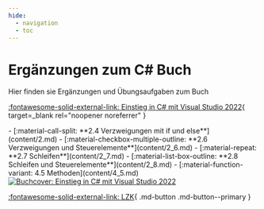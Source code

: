 ```yaml
---
hide:
  - navigation
  - toc
---
```


# Ergänzungen zum C# Buch

<div class="grid" markdown>
<div markdown>
Hier finden sie Ergänzungen und Übungsaufgaben zum Buch

[:fontawesome-solid-external-link: Einstieg in C# mit Visual Studio 2022](https://www.rheinwerk-verlag.de/einstieg-in-c-sharp-mit-visual-studio/?srsltid=AfmBOorY3PU_z9rlIXpotThlPFg9QL1k7HPnit9kBbW1_ycXkUyo_lNr){ target=_blank rel="noopener noreferrer" }

<div class="grid cards fancy" markdown>
<!-- - [:material-cursor-pointer: **1 Einführung**](content/1.md) -->
- [:material-call-split: **2.4 Verzweigungen mit if und else**](content/2.md)
- [:material-checkbox-multiple-outline: **2.6 Verzweigungen und Steuerelemente**](content/2_6.md)
- [:material-repeat: **2.7 Schleifen**](content/2_7.md)
- [:material-list-box-outline: **2.8 Schleifen und Steuerelemente**](content/2_8.md)
- [:material-function-variant: 4.5 Methoden](content/4_5.md)
<!-- - [:material-wrench: **3 Fehlerbehandlung**](content/3.md) -->
<!-- - [:material-language-csharp: **4 Erweiterte Grundlagen**](content/4.md) -->
<!-- - [:material-language-csharp: **5 Objektorientierte Programmierung**](content/5.md) -->
<!-- - [:material-dot-net: **6 Wichtige Klassen in .NET**](content/6.md) -->
<!-- - [:material-image-search: **7 Weitere Elemente eines Windows-Programms**](content/7.md) -->
<!-- - [:material-database: **8 Datenbankanwendungen**](content/8.md) -->
<!-- - [:material-draw: **9 Zeichnen mit GDI+**](content/9.md) -->
</div>

</div>
<div markdown>
<a href="https://www.rheinwerk-verlag.de/einstieg-in-c-sharp-mit-visual-studio/?srsltid=AfmBOorY3PU_z9rlIXpotThlPFg9QL1k7HPnit9kBbW1_ycXkUyo_lNr" target="_blank" rel="noopener noreferrer">
  <img src="https://s3-eu-west-1.amazonaws.com/cover2.galileo-press.de/print/9783836288354_267.png" alt="Buchcover: Einstieg in C# mit Visual Studio 2022">
</a>

[ :fontawesome-solid-external-link: LZK](https://forms.office.com/e/r0ik8qzfsh){ .md-button .md-button--primary }

</div>
</div>
